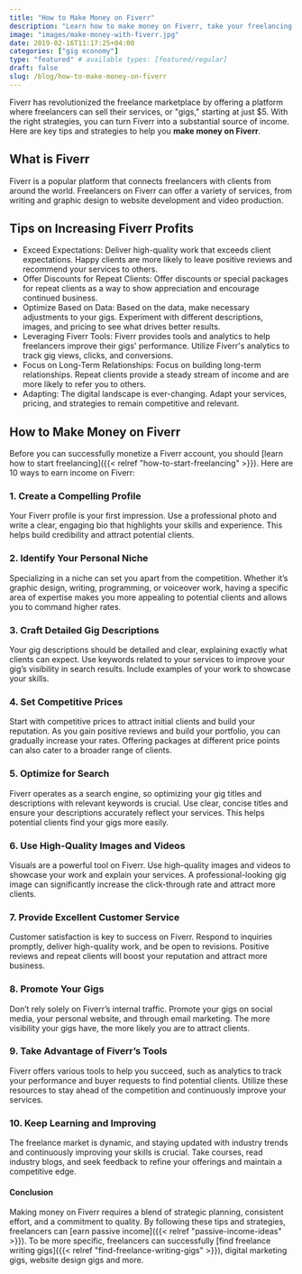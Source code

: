 ```yaml
---
title: "How to Make Money on Fiverr"
description: "Learn how to make money on Fiverr, take your freelancing earnings to the next level. Find benefits and challenges of earning on the platform."
image: "images/make-money-with-fiverr.jpg"
date: 2019-02-16T11:17:25+04:00
categories: ["gig economy"]
type: "featured" # available types: [featured/regular]
draft: false
slug: /blog/how-to-make-money-on-fiverr
---
```


Fiverr has revolutionized the freelance marketplace by offering a platform where freelancers can sell their services, or "gigs," starting at just $5. With the right strategies, you can turn Fiverr into a substantial source of income. Here are key tips and strategies to help you **make money on Fiverr**.

## What is Fiverr

Fiverr is a popular platform that connects freelancers with clients from around the world. Freelancers on Fiverr can offer a variety of services, from writing and graphic design to website development and video production.

## Tips on Increasing Fiverr Profits

* Exceed Expectations: Deliver high-quality work that exceeds client expectations. Happy clients are more likely to leave positive reviews and recommend your services to others.
* Offer Discounts for Repeat Clients: Offer discounts or special packages for repeat clients as a way to show appreciation and encourage continued business.
* Optimize Based on Data: Based on the data, make necessary adjustments to your gigs. Experiment with different descriptions, images, and pricing to see what drives better results.
* Leveraging Fiverr Tools: Fiverr provides tools and analytics to help freelancers improve their gigs' performance. Utilize Fiverr's analytics to track gig views, clicks, and conversions.
* Focus on Long-Term Relationships: Focus on building long-term relationships. Repeat clients provide a steady stream of income and are more likely to refer you to others.
* Adapting: The digital landscape is ever-changing. Adapt your services, pricing, and strategies to remain competitive and relevant.

## How to Make Money on Fiverr

Before you can successfully monetize a Fiverr account, you should [learn how to start freelancing]({{< relref "how-to-start-freelancing" >}}). Here are 10 ways to earn income on Fiverr:

### 1. Create a Compelling Profile

Your Fiverr profile is your first impression. Use a professional photo and write a clear, engaging bio that highlights your skills and experience. This helps build credibility and attract potential clients.

### 2. Identify Your Personal Niche

Specializing in a niche can set you apart from the competition. Whether it’s graphic design, writing, programming, or voiceover work, having a specific area of expertise makes you more appealing to potential clients and allows you to command higher rates.

### 3. Craft Detailed Gig Descriptions

Your gig descriptions should be detailed and clear, explaining exactly what clients can expect. Use keywords related to your services to improve your gig’s visibility in search results. Include examples of your work to showcase your skills.

### 4. Set Competitive Prices

Start with competitive prices to attract initial clients and build your reputation. As you gain positive reviews and build your portfolio, you can gradually increase your rates. Offering packages at different price points can also cater to a broader range of clients.

### 5. Optimize for Search

Fiverr operates as a search engine, so optimizing your gig titles and descriptions with relevant keywords is crucial. Use clear, concise titles and ensure your descriptions accurately reflect your services. This helps potential clients find your gigs more easily.

### 6. Use High-Quality Images and Videos

Visuals are a powerful tool on Fiverr. Use high-quality images and videos to showcase your work and explain your services. A professional-looking gig image can significantly increase the click-through rate and attract more clients.

### 7. Provide Excellent Customer Service

Customer satisfaction is key to success on Fiverr. Respond to inquiries promptly, deliver high-quality work, and be open to revisions. Positive reviews and repeat clients will boost your reputation and attract more business.

### 8. Promote Your Gigs

Don’t rely solely on Fiverr’s internal traffic. Promote your gigs on social media, your personal website, and through email marketing. The more visibility your gigs have, the more likely you are to attract clients.

### 9. Take Advantage of Fiverr’s Tools

Fiverr offers various tools to help you succeed, such as analytics to track your performance and buyer requests to find potential clients. Utilize these resources to stay ahead of the competition and continuously improve your services.

### 10. Keep Learning and Improving

The freelance market is dynamic, and staying updated with industry trends and continuously improving your skills is crucial. Take courses, read industry blogs, and seek feedback to refine your offerings and maintain a competitive edge.

#### Conclusion

Making money on Fiverr requires a blend of strategic planning, consistent effort, and a commitment to quality. By following these tips and strategies, freelancers can [earn passive income]({{< relref "passive-income-ideas" >}}). To be more specific, freelancers can successfully [find freelance writing gigs]({{< relref "find-freelance-writing-gigs" >}}), digital marketing gigs, website design gigs and more.
